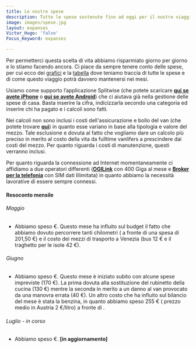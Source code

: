 ```yaml
---
title: Le nostre spese
description: Tutte le spese sostenute fino ad oggi per il nostro viaggio
image: images/spese.jpg
layout: expanses
Victor_Hugo: 'false'
Focus_Keyword: expanses

---
```

Per permetterci questa scelta di vita abbiamo risparmiato giorno per giorno e lo stiamo facendo ancora. Ci piace da sempre tenere conto delle spese, per cui ecco dei [grafici](#chart) e la [tabella](#tblSpese) dove teniamo traccia di tutte le spese e di come questo viaggio potrà davvero mantenersi nei mesi.

Usiamo come supporto l’applicazione Splitwise (che potete scaricare [**qui se avete iPhone**](https://apps.apple.com/us/app/splitwise/id458023433) o [**qui se avete Android**](https://play.google.com/store/apps/details?id=com.Splitwise.SplitwiseMobile)) che ci aiutava già nella gestione delle spese di casa. Basta inserire la cifra, indicizzarla secondo una categoria ed inserire chi ha pagato e i calcoli sono fatti.

Nei calcoli non sono inclusi i costi dell'assicurazione e bollo del van (che potete trovare [**qui**](https://vandipety.it/van)) in quanto esse variano in base alla tipologia e valore del mezzo. Tale esclusione e dovuta al fatto che vogliamo dare un calcolo più preciso in merito al costo della vita da fulltime vanlifers a prescindere dai costi del mezzo. Per quanto riguarda i costi di manutenzione, questi verranno inclusi.

Per quanto riguarda la connessione ad Internet momentaneamente ci affidiamo a due operatori differenti ([**OGILink**](http://ogilink.it) con 400 Giga al mese e [**Broker per la telefonia**](https://www.brokerperlatelefonia.it) con SIM dati Illimitata) in quanto abbiamo la necessità lavorative di essere sempre connessi.

<!-- section break -->

#### Resoconto mensile

###### Maggio

* Abbiamo speso <label id="totalmaggio"></label> €. Questo mese ha influito sul budget il fatto che abbiamo dovuto percorrere tanti chilometri (<label id="km5"></label> a fronte di una spesa di 201,50 €) e il costo dei mezzi di trasporto a Venezia (bus 12 € e il traghetto per le isole 42 €).

###### Giugno

* Abbiamo speso <label id="totalgiugno"></label> €. Questo mese è iniziato subito con alcune spese impreviste (170 €). La prima dovuta alla sostituzione del rubinetto della cucina (130 €) mentre la seconda in merito a un danno al van provocato da una manovra errata (40 €). Un altro costo che ha influito sul bilancio del mese è stata la benzina, in quanto abbiamo speso 255 € ( prezzo medio in Austria 2 €/litro) a fronte di <label id="km6"></label> .

###### Luglio - in corso

* Abbiamo speso <label id="totalluglio"></label> €. **\[in aggiornamento\]**